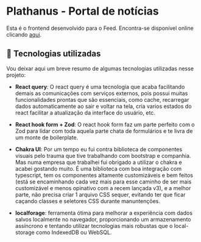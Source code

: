 # Plathanus - Portal de notícias

Esta é o frontend desenvolvido para o Feed. Encontra-se disponível online clicando [aqui](https://dialog.utamo.com.br). 

## 💭 Tecnologias utilizadas
Vou deixar aqui um breve resumo de algumas tecnologias utilizadas nesse projeto:

- **React query**: O react query é uma tecnologia que acaba facilitando demais as comunicações com serviços externos, pois possui muitas funcionalidades prontas que são essenciais, como cache, recarregar dados automaticamente ao sair e voltar na tela, cria varios estados do react facilitar a atualização da interface do usuário, etc.

- **React hook form + Zod**: O react hook form faz um parte perfeito com o Zod para lidar com toda aquela parte chata de formulários e te livra de um monte de boilerplate.

- **Chakra UI**: Por um tempo eu fui contra biblioteca de componentes visuais pelo trauma que tive trabalhando com bootstrap e companhia. Mas numa empresa que trabalhei fui obrigado a utilizar o chakra e acabei gostando muito. É uma biblioteca com boa integração com typescript, tem os componentes altamente customizáveis e bem feitos (está se encaminhando cada vez mais para esse caminho de ser mais customizável e menos opinativo com a recem lançada v3), e a melhor parte, não precisa criar 1 arquivo CSS sequer, evitando ter que ficar caçando classes e seletores CSS durante manuntenções. 

- **localforage**: ferramenta ótima para melhorar a experiência com dados salvos localmente no navegador, proporcionando um armazenamento assíncrono e tentando utilizar tecnologias mais robustas que o local-storage como IndexedDB ou WebSQL.
